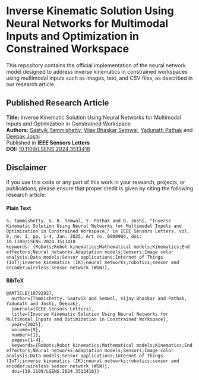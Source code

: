 # Inverse Kinematic Solution Using Neural Networks for Multimodal Inputs and Optimization in Constrained Workspace

This repository contains the official implementation of the neural network model designed to address inverse kinematics in constrained workspaces using multimodal inputs such as images, text, and CSV files, as described in our research article.

## Published Research Article

**Title:** Inverse Kinematic Solution Using Neural Networks for Multimodal Inputs and Optimization in Constrained Workspace
\
**Authors:** [Saatvik Tammishetty](https://www.linkedin.com/in/saatvik-tammishetty/), [Vijay Bhaskar Semwal](https://www.linkedin.com/in/dr-vijay-bhaskar-semwal-b9b93013/), [Yadunath Pathak](https://www.linkedin.com/in/dr-yadunath-pathak-75b51971/) and [Deepak Joshi](https://www.linkedin.com/in/deepak-joshi-831197101/)
\
Published in **IEEE Sensors Letters**
\
**DOI:** [10.1109/LSENS.2024.3513418](https://doi.org/10.1109/LSENS.2024.3513418)

## Disclaimer

If you use this code or any part of this work in your research, projects, or publications, please ensure that proper credit is given by citing the following research article:

#### Plain Text
```
S. Tammishetty, V. B. Semwal, Y. Pathak and D. Joshi, "Inverse Kinematic Solution Using Neural Networks for Multimodal Inputs and Optimization in Constrained Workspace," in IEEE Sensors Letters, vol. 9, no. 1, pp. 1-4, Jan. 2025, Art no. 6000904, doi: 10.1109/LSENS.2024.3513418.
keywords: {Robots;Robot kinematics;Mathematical models;Kinematics;End effectors;Neural networks;Adaptation models;Sensors;Image color analysis;Data models;Sensor applications;Internet of Things (IoT);inverse kinematics (IK);neural networks;robotics;sensor and encoder;wireless sensor network (WSN)},
```

#### BibTeX
```
@ARTICLE{10792927,
  author={Tammishetty, Saatvik and Semwal, Vijay Bhaskar and Pathak, Yadunath and Joshi, Deepak},
  journal={IEEE Sensors Letters}, 
  title={Inverse Kinematic Solution Using Neural Networks for Multimodal Inputs and Optimization in Constrained Workspace}, 
  year={2025},
  volume={9},
  number={1},
  pages={1-4},
  keywords={Robots;Robot kinematics;Mathematical models;Kinematics;End effectors;Neural networks;Adaptation models;Sensors;Image color analysis;Data models;Sensor applications;Internet of Things (IoT);inverse kinematics (IK);neural networks;robotics;sensor and encoder;wireless sensor network (WSN)},
  doi={10.1109/LSENS.2024.3513418}}
```
